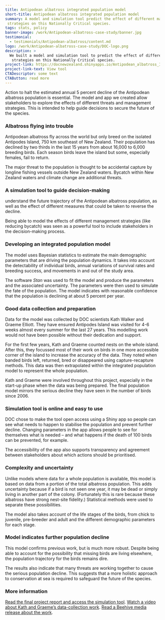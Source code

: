 ```yaml
---
title: Antipodean albatross integrated population model
short-title: Antipodean albatross integrated population model
summary: A model and simulation tool predict the effect of different management
 strategies on this Nationally Critical species.
tags: stats, policy
banner-image: /work/Antipodean-albatross-case-study/banner.jpg
testimonial:
  - testimonials/Antipodean-albatross/content.md
logo: /work/Antipodean-albatross-case-study/DOC-logo.png
description: >
  We built a model and simulation tool to predict the effect of different management
   strategies on this Nationally Critical species.
project-link: https://docnewzealand.shinyapps.io/Antipodean_albatross_IPM/
project-link-text: View tool
CTADescriptor: some text
CTAButton: read more
---
```


Action to halt the estimated annual 5 percent decline of the Antipodean albatross
population is essential. The model and app we created allow stakeholders to
explore the effects of different threats and management strategies. This is
intended to help guide decisions to secure the future of the species.  

<!--more-->

### Albatross flying into trouble

Antipodean albatross fly across the world but only breed on the isolated Antipodes
 Island, 750 km southeast of New Zealand. Their population has declined by two
 thirds in the last 15 years from about 16,000 to 6,000 breeding birds. Each
 season birds leave the island but some, especially females, fail to return.

The major threat to the population is thought to be accidental capture by longline
fishing vessels outside New Zealand waters. Bycatch within New Zealand waters
and climate change are additional threats.

### A simulation tool to guide decision-making

understand the future trajectory of the Antipodean albatross population, as well
 as the effect of different measures that could be taken to reverse the decline.

Being able to model the effects of different management strategies (like reducing
   bycatch) was seen as a powerful tool to include stakeholders in the
   decision-making process.

### Developing an integrated population model  

The model uses Bayesian statistics to estimate the main demographic parameters
that are driving the population dynamics. It takes into account the detectability
of individual birds, annual variations of survival rates and breeding success,
and movements in and out of the study area.

The software *Stan* was used to fit the model and produce the parameters and the
associated uncertainty. The parameters were then used to simulate the fate of
the population. The model indicates with reasonable confidence that the population
is declining at about 5 percent per year.

### Good data collection and preparation

Data for the model was collected by DOC scientists Kath Walker and Graeme Elliott.
They have ensured Antipodes Island was visited for 4-6 weeks almost every summer
for the last 27 years. This modelling work would not have been possible without
their dedication and support.

For the first few years, Kath and Graeme counted nests on the whole island. After
this, they focussed most of their work on birds in one more accessible corner of the island
  to increase the accuracy of the data. They noted when banded birds left, returned, bred or
  disappeared using capture-recapture methods. This data was then extrapolated
  within the integrated population model to represent the whole population.

Kath and Graeme were involved throughout this project, especially in the start-up
 phase when the data was being prepared. The final population model mirrors the
 serious decline they have seen in the number of birds since 2006.

### Simulation tool is online and easy to use

DOC chose to make the tool open access using a Shiny app so people can see what
needs to happen to stabilise the population and prevent further decline. Changing
parameters in the app allows people to see for themselves what is needed – and
what happens if the death of 100 birds can be prevented, for example.

The accessibility of the app also supports transparency and agreement between
stakeholders about which actions should be prioritised.  

### Complexity and uncertainty

Unlike models where data for a whole population is available, this model is
based on data from a portion of the total albatross population. This adds
uncertainty because if a bird is not seen one year, it may be dead or simply
living in another part of the colony. (Fortunately this is rare because these
albatross have strong nest-site fidelity.) Statistical methods were used to
separate these possibilities.

The model also takes account of the life stages of the birds, from chick to juvenile,
 pre-breeder and adult and the different demographic parameters for each stage.

### Model indicates further population decline

This model confirms previous work, but is much more robust. Despite being able
to account for the possibility that missing birds are living elsewhere, the
population trajectory for the birds remains dire.

The results also indicate that many threats are working together to cause the
serious population decline. This suggests that a more holistic approach to
conservation at sea is required to safeguard the future of the species.

### More information

[Read the final project report and access the simulation tool](https://www.doc.govt.nz/our-work/conservation-services-programme/csp-reports/202021/integrated-population-model-of-antipodean-albatross-for-simulating-management-scenarios/).
[Watch a video about Kath and Graeme’s data-collection work](https://www.youtube.com/watch?v=ZSLloHR7Izo).
[Read a Beehive media release about the work](https://www.beehive.govt.nz/release/government-taking-action-protect-albatross).
